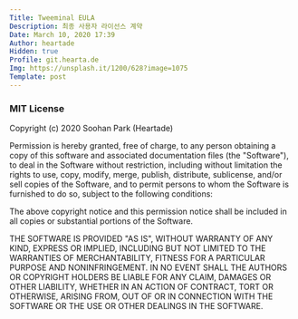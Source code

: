 ```yaml
---
Title: Tweeminal EULA
Description: 최종 사용자 라이선스 계약
Date: March 10, 2020 17:39
Author: heartade
Hidden: true
Profile: git.hearta.de
Img: https://unsplash.it/1200/628?image=1075
Template: post
---
```


### MIT License

Copyright (c) 2020 Soohan Park (Heartade)

Permission is hereby granted, free of charge, to any person obtaining a copy
of this software and associated documentation files (the "Software"), to deal
in the Software without restriction, including without limitation the rights
to use, copy, modify, merge, publish, distribute, sublicense, and/or sell
copies of the Software, and to permit persons to whom the Software is
furnished to do so, subject to the following conditions:

The above copyright notice and this permission notice shall be included in all
copies or substantial portions of the Software.

THE SOFTWARE IS PROVIDED "AS IS", WITHOUT WARRANTY OF ANY KIND, EXPRESS OR
IMPLIED, INCLUDING BUT NOT LIMITED TO THE WARRANTIES OF MERCHANTABILITY,
FITNESS FOR A PARTICULAR PURPOSE AND NONINFRINGEMENT. IN NO EVENT SHALL THE
AUTHORS OR COPYRIGHT HOLDERS BE LIABLE FOR ANY CLAIM, DAMAGES OR OTHER
LIABILITY, WHETHER IN AN ACTION OF CONTRACT, TORT OR OTHERWISE, ARISING FROM,
OUT OF OR IN CONNECTION WITH THE SOFTWARE OR THE USE OR OTHER DEALINGS IN THE
SOFTWARE.
<!--stackedit_data:
eyJoaXN0b3J5IjpbMTA4MTAwNDUwMl19
-->